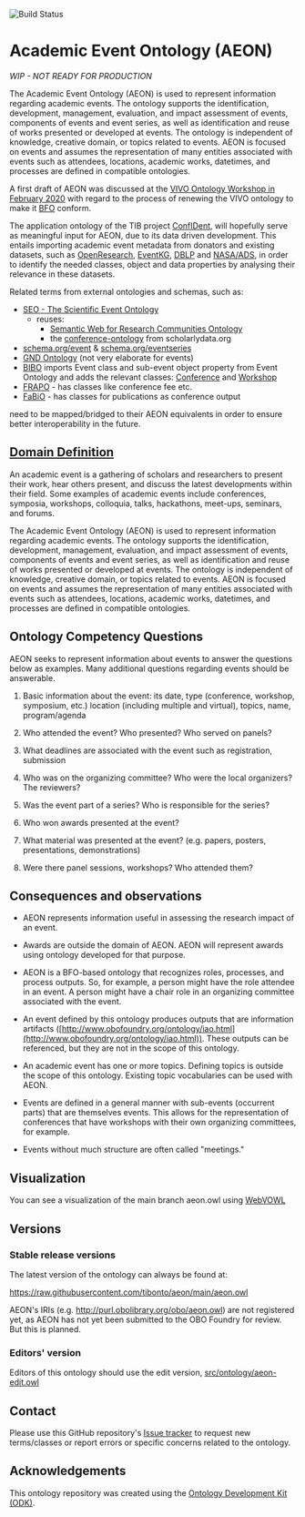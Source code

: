 ![Build Status](https://github.com/tibonto/aeon/workflows/CI/badge.svg)
# Academic Event Ontology (AEON)

*_WIP - NOT READY FOR PRODUCTION_*

The Academic Event Ontology (AEON) is used to represent information regarding academic events. The ontology supports the identification, development, management, evaluation, and impact assessment of events, components of events and event series, as well as identification and reuse of works presented or developed at events. The ontology is independent of knowledge, creative domain, or topics related to events. AEON is focused on events and assumes the representation of many entities associated with events such as attendees, locations, academic works, datetimes, and processes are defined in compatible ontologies.

A first draft of AEON was discussed at the [VIVO Ontology Workshop in February 2020](https://docs.google.com/document/d/1C9vs3_pCqhS_ujcqmUeu9TSXtgxFIvsBv-fW3sXl7yk) with regard to the process of renewing the VIVO ontology to make it [BFO](https://basic-formal-ontology.org/) conform.

The application ontology of the TIB project [ConfIDent](https://projects.tib.eu/en/confident/), will hopefully serve as meaningful input for AEON, due to its data driven development. This entails importing academic event metadata from donators and existing datasets, such as [OpenResearch](https://www.openresearch.org), [EventKG](https://github.com/saidfathalla/EVENTSKG-Dataset), [DBLP](http://dblp2.uni-trier.de/) and [NASA/ADS](https://ui.adsabs.harvard.edu/), in order to identify the needed classes, object and data properties by analysing their relevance in these datasets.

Related terms from external ontologies and schemas, such as:

- [SEO - The Scientific Event Ontology](https://saidfathalla.github.io/SEOontology)
    - reuses:
        - [Semantic Web for Research Communities Ontology](https://lov.linkeddata.es/dataset/lov/vocabs/swrc)
        - the [conference-ontology](http://www.scholarlydata.org/ontology/conference-ontology.owl) from scholarlydata.org
-   [schema.org/event](http://www.schema.org/event) & [schema.org/eventseries](http://www.schema.org/eventseries)
-   [GND Ontology](https://d-nb.info/standards/elementset/gnd) (not very elaborate for events)
-   [BIBO]([http://bibliontology.com/](https://service.tib.eu/webvowl/#iri=https://raw.githubusercontent.com/structureddynamics/Bibliographic-Ontology-BIBO/master/bibo.owl)) imports Event class and sub-event object property from Event Ontology and adds the relevant classes: [Conference](http://purl.org/ontology/bibo/Conference) and [Workshop](http://purl.org/ontology/bibo/Workshop)
-   [FRAPO](https://sparontologies.github.io/frapo/current/frapo.html#d4e2645) - has classes like conference fee etc.
-   [FaBiO](https://sparontologies.github.io/fabio/current/fabio.html) - has classes for publications as conference output

need to be mapped/bridged to their AEON equivalents in order to ensure better interoperability in the future.

## [Domain Definition](https://docs.google.com/document/d/1e7MWIO7IZHtj1Ww-pXswcQVDO7rIs8aQwwgnKk2KQ-o)

An academic event is a gathering of scholars and researchers to present their work, hear others present, and discuss the latest developments within their field. Some examples of academic events include conferences, symposia, workshops, colloquia, talks, hackathons, meet-ups, seminars, and forums.

The Academic Event Ontology (AEON) is used to represent information regarding academic events. The ontology supports the identification, development, management, evaluation, and impact assessment of events, components of events and event series, as well as identification and reuse of works presented or developed at events. The ontology is independent of knowledge, creative domain, or topics related to events. AEON is focused on events and assumes the representation of many entities associated with events such as attendees, locations, academic works, datetimes, and processes are defined in compatible ontologies.

## Ontology Competency Questions

AEON seeks to represent information about events to answer the questions below as examples. Many additional questions regarding events should be answerable.

1.  Basic information about the event: its date, type (conference, workshop, symposium, etc.) location (including multiple and virtual), topics, name, program/agenda

2.  Who attended the event? Who presented? Who served on panels?

3.  What deadlines are associated with the event such as registration, submission

4.  Who was on the organizing committee? Who were the local organizers? The reviewers?

5.  Was the event part of a series? Who is responsible for the series?

6.  Who won awards presented at the event?

7.  What material was presented at the event? (e.g. papers, posters, presentations, demonstrations)

8.  Were there panel sessions, workshops? Who attended them?

## Consequences and observations

-   AEON represents information useful in assessing the research impact of an event.

-   Awards are outside the domain of AEON. AEON will represent awards using ontology developed for that purpose.

-   AEON is a BFO-based ontology that recognizes roles, processes, and process outputs. So, for example, a person might have the role attendee in an event. A person might have a chair role in an organizing committee associated with the event.

-   An event defined by this ontology produces outputs that are information artifacts ([http://www.obofoundry.org/ontology/iao.html](http://www.obofoundry.org/ontology/iao.html)). These outputs can be referenced, but they are not in the scope of this ontology.

-   An academic event has one or more topics. Defining topics is outside the scope of this ontology. Existing topic vocabularies can be used with AEON.

-   Events are defined in a general manner with sub-events (occurrent parts) that are themselves events. This allows for the representation of conferences that have workshops with their own organizing committees, for example.

-   Events without much structure are often called "meetings."


## Visualization
You can see a visualization of the main branch aeon.owl using [WebVOWL](https://service.tib.eu/webvowl/#iri=https://raw.githubusercontent.com/tibonto/aeon/main/aeon.owl)

## Versions

### Stable release versions

The latest version of the ontology can always be found at:

https://raw.githubusercontent.com/tibonto/aeon/main/aeon.owl

AEON's IRIs (e.g. http://purl.obolibrary.org/obo/aeon.owl) are not registered yet, as AEON has not yet been submitted to the OBO Foundry for review. But this is planned.

### Editors' version

Editors of this ontology should use the edit version, [src/ontology/aeon-edit.owl](src/ontology/aeon-edit.owl)


## Contact

Please use this GitHub repository's [Issue tracker](https://github.com/tibonto/aeon/issues) to request new terms/classes or report errors or specific concerns related to the ontology.

## Acknowledgements

This ontology repository was created using the [Ontology Development Kit (ODK)](https://github.com/INCATools/ontology-development-kit).
